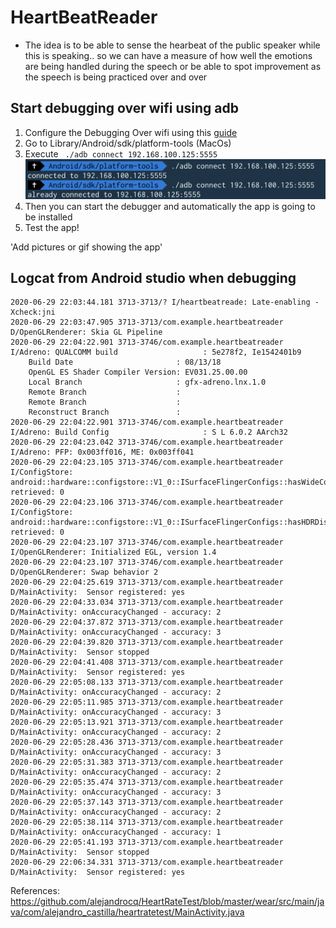 # HeartBeatReader

- The idea is to be able to sense the hearbeat of the public speaker while this is speaking.. so we can have a measure
of how well the emotions are being handled during the speech or be able to spot improvement as the speech is being practiced over and over


## Start debugging over wifi using adb
1. Configure the Debugging Over wifi using this [guide](https://developer.android.com/training/wearables/apps/debugging)
1. Go to Library/Android/sdk/platform-tools (MacOs)
1. Execute ``` ./adb connect 192.168.100.125:5555```
![Connecting via ADB for debugging](./pictures/connectingViaADB.png)
1. Then you can start the debugger and automatically the app is going to be installed
1. Test the app!

'Add pictures or gif showing the app'

## Logcat from Android studio when debugging
```
2020-06-29 22:03:44.181 3713-3713/? I/heartbeatreade: Late-enabling -Xcheck:jni
2020-06-29 22:03:47.905 3713-3713/com.example.heartbeatreader D/OpenGLRenderer: Skia GL Pipeline
2020-06-29 22:04:22.901 3713-3746/com.example.heartbeatreader I/Adreno: QUALCOMM build                   : 5e278f2, Ie1542401b9
    Build Date                       : 08/13/18
    OpenGL ES Shader Compiler Version: EV031.25.00.00
    Local Branch                     : gfx-adreno.lnx.1.0
    Remote Branch                    :
    Remote Branch                    :
    Reconstruct Branch               :
2020-06-29 22:04:22.901 3713-3746/com.example.heartbeatreader I/Adreno: Build Config                     : S L 6.0.2 AArch32
2020-06-29 22:04:23.042 3713-3746/com.example.heartbeatreader I/Adreno: PFP: 0x003ff016, ME: 0x003ff041
2020-06-29 22:04:23.105 3713-3746/com.example.heartbeatreader I/ConfigStore: android::hardware::configstore::V1_0::ISurfaceFlingerConfigs::hasWideColorDisplay retrieved: 0
2020-06-29 22:04:23.106 3713-3746/com.example.heartbeatreader I/ConfigStore: android::hardware::configstore::V1_0::ISurfaceFlingerConfigs::hasHDRDisplay retrieved: 0
2020-06-29 22:04:23.107 3713-3746/com.example.heartbeatreader I/OpenGLRenderer: Initialized EGL, version 1.4
2020-06-29 22:04:23.107 3713-3746/com.example.heartbeatreader D/OpenGLRenderer: Swap behavior 2
2020-06-29 22:04:25.619 3713-3713/com.example.heartbeatreader D/MainActivity:  Sensor registered: yes
2020-06-29 22:04:33.034 3713-3713/com.example.heartbeatreader D/MainActivity: onAccuracyChanged - accuracy: 2
2020-06-29 22:04:37.872 3713-3713/com.example.heartbeatreader D/MainActivity: onAccuracyChanged - accuracy: 3
2020-06-29 22:04:39.820 3713-3713/com.example.heartbeatreader D/MainActivity:  Sensor stopped
2020-06-29 22:04:41.408 3713-3713/com.example.heartbeatreader D/MainActivity:  Sensor registered: yes
2020-06-29 22:05:08.133 3713-3713/com.example.heartbeatreader D/MainActivity: onAccuracyChanged - accuracy: 2
2020-06-29 22:05:11.985 3713-3713/com.example.heartbeatreader D/MainActivity: onAccuracyChanged - accuracy: 3
2020-06-29 22:05:13.921 3713-3713/com.example.heartbeatreader D/MainActivity: onAccuracyChanged - accuracy: 2
2020-06-29 22:05:28.436 3713-3713/com.example.heartbeatreader D/MainActivity: onAccuracyChanged - accuracy: 3
2020-06-29 22:05:31.383 3713-3713/com.example.heartbeatreader D/MainActivity: onAccuracyChanged - accuracy: 2
2020-06-29 22:05:35.474 3713-3713/com.example.heartbeatreader D/MainActivity: onAccuracyChanged - accuracy: 3
2020-06-29 22:05:37.143 3713-3713/com.example.heartbeatreader D/MainActivity: onAccuracyChanged - accuracy: 2
2020-06-29 22:05:38.114 3713-3713/com.example.heartbeatreader D/MainActivity: onAccuracyChanged - accuracy: 1
2020-06-29 22:05:41.193 3713-3713/com.example.heartbeatreader D/MainActivity:  Sensor stopped
2020-06-29 22:06:34.331 3713-3713/com.example.heartbeatreader D/MainActivity:  Sensor registered: yes
```

References:
https://github.com/alejandrocq/HeartRateTest/blob/master/wear/src/main/java/com/alejandro_castilla/heartratetest/MainActivity.java

